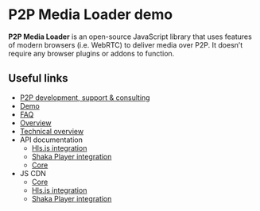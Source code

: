 # P2P Media Loader demo

**P2P Media Loader** is an open-source JavaScript library that uses features of modern browsers (i.e. WebRTC) to deliver media over P2P. It doesn’t require any browser plugins or addons to function.

## Useful links

- [P2P development, support & consulting](https://novage.com.ua/)
- [Demo](http://novage.com.ua/p2p-media-loader/demo.html)
- [FAQ](https://github.com/Novage/p2p-media-loader/blob/main/FAQ.md)
- [Overview](http://novage.com.ua/p2p-media-loader/overview.html)
- [Technical overview](http://novage.com.ua/p2p-media-loader/technical-overview.html)
- API documentation
  - [Hls.js integration](../p2p-media-loader-hlsjs#p2p-media-loader---hlsjs-integration)
  - [Shaka Player integration](../p2p-media-loader-shaka#p2p-media-loader---shaka-player-integration)
  - [Core](../p2p-media-loader-core#p2p-media-loader-core)
- JS CDN
  - [Core](https://cdn.jsdelivr.net/npm/p2p-media-loader-core@latest/dist/)
  - [Hls.js integration](https://cdn.jsdelivr.net/npm/p2p-media-loader-hlsjs@latest/dist/)
  - [Shaka Player integration](https://cdn.jsdelivr.net/npm/p2p-media-loader-shaka@latest/dist/)
